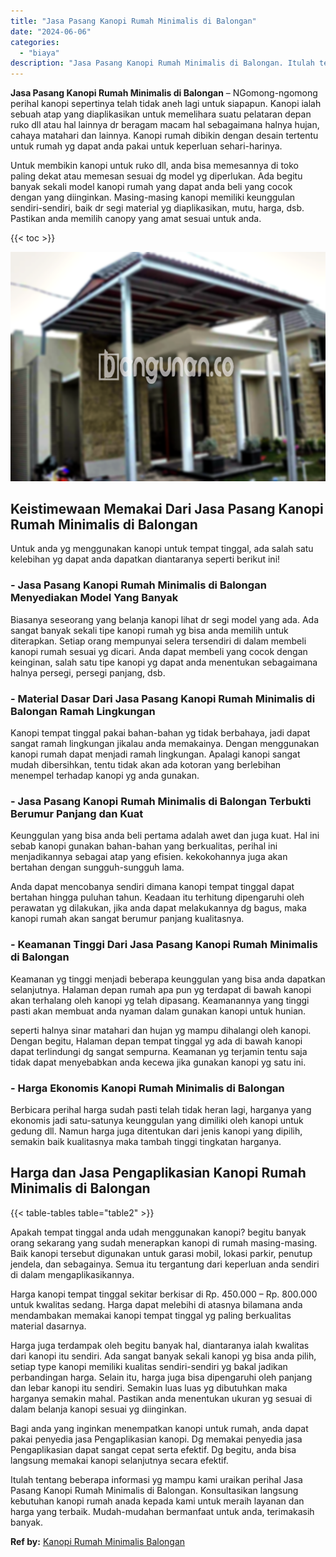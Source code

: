 ```yaml
---
title: "Jasa Pasang Kanopi Rumah Minimalis di Balongan"
date: "2024-06-06"
categories: 
  - "biaya"
description: "Jasa Pasang Kanopi Rumah Minimalis di Balongan. Itulah tentang beberapa informasi yg mampu kami uraikan perihal Jasa Pasang Kanopi Rumah Minimalis di Balonga..."
---
```


**Jasa Pasang Kanopi Rumah Minimalis di Balongan** – NGomong-ngomong perihal kanopi sepertinya telah tidak aneh lagi untuk siapapun. Kanopi ialah sebuah atap yang diaplikasikan untuk memelihara suatu pelataran depan ruko dll atau hal lainnya dr beragam macam hal sebagaimana halnya hujan, cahaya matahari dan lainnya. Kanopi rumah dibikin dengan desain tertentu untuk rumah yg dapat anda pakai untuk keperluan sehari-harinya.

Untuk membikin kanopi untuk ruko dll, anda bisa memesannya di toko paling dekat atau memesan sesuai dg model yg diperlukan. Ada begitu banyak sekali model kanopi rumah yang dapat anda beli yang cocok dengan yang diinginkan. Masing-masing kanopi memiliki keunggulan sendiri-sendiri, baik dr segi material yg diaplikasikan, mutu, harga, dsb. Pastikan anda memilih canopy yang amat sesuai untuk anda.

{{< toc >}}

![Jasa Pasang Kanopi Rumah Minimalis di Balongan](/images/harga-kanopi-minimalis-08.png)

## Keistimewaan Memakai Dari Jasa Pasang Kanopi Rumah Minimalis di Balongan

Untuk anda yg menggunakan kanopi untuk tempat tinggal, ada salah satu kelebihan yg dapat anda dapatkan diantaranya seperti berikut ini!

### \- Jasa Pasang Kanopi Rumah Minimalis di Balongan Menyediakan Model Yang Banyak

Biasanya seseorang yang belanja kanopi lihat dr segi model yang ada. Ada sangat banyak sekali tipe kanopi rumah yg bisa anda memilih untuk diterapkan. Setiap orang mempunyai selera tersendiri di dalam membeli kanopi rumah sesuai yg dicari. Anda dapat membeli yang cocok dengan keinginan, salah satu tipe kanopi yg dapat anda menentukan sebagaimana halnya persegi, persegi panjang, dsb.

### \- Material Dasar Dari Jasa Pasang Kanopi Rumah Minimalis di Balongan Ramah Lingkungan

Kanopi tempat tinggal pakai bahan-bahan yg tidak berbahaya, jadi dapat sangat ramah lingkungan jikalau anda memakainya. Dengan menggunakan kanopi rumah dapat menjadi ramah lingkungan. Apalagi kanopi sangat mudah dibersihkan, tentu tidak akan ada kotoran yang berlebihan menempel terhadap kanopi yg anda gunakan.

### \- Jasa Pasang Kanopi Rumah Minimalis di Balongan Terbukti Berumur Panjang dan Kuat

Keunggulan yang bisa anda beli pertama adalah awet dan juga kuat. Hal ini sebab kanopi gunakan bahan-bahan yang berkualitas, perihal ini menjadikannya sebagai atap yang efisien. kekokohannya juga akan bertahan dengan sungguh-sungguh lama.

Anda dapat mencobanya sendiri dimana kanopi tempat tinggal dapat bertahan hingga puluhan tahun. Keadaan itu terhitung dipengaruhi oleh perawatan yg dilakukan, jika anda dapat melakukannya dg bagus, maka kanopi rumah akan sangat berumur panjang kualitasnya.

### \- Keamanan Tinggi Dari Jasa Pasang Kanopi Rumah Minimalis di Balongan

Keamanan yg tinggi menjadi beberapa keunggulan yang bisa anda dapatkan selanjutnya. Halaman depan rumah apa pun yg terdapat di bawah kanopi akan terhalang oleh kanopi yg telah dipasang. Keamanannya yang tinggi pasti akan membuat anda nyaman dalam gunakan kanopi untuk hunian.

seperti halnya sinar matahari dan hujan yg mampu dihalangi oleh kanopi. Dengan begitu, Halaman depan tempat tinggal yg ada di bawah kanopi dapat terlindungi dg sangat sempurna. Keamanan yg terjamin tentu saja tidak dapat menyebabkan anda kecewa jika gunakan kanopi yg satu ini.

### \- Harga Ekonomis Kanopi Rumah Minimalis di Balongan

Berbicara perihal harga sudah pasti telah tidak heran lagi, harganya yang ekonomis jadi satu-satunya keunggulan yang dimiliki oleh kanopi untuk gedung dll. Namun harga juga ditentukan dari jenis kanopi yang dipilih, semakin baik kualitasnya maka tambah tinggi tingkatan harganya.

## Harga dan Jasa Pengaplikasian Kanopi Rumah Minimalis di Balongan

{{< table-tables table="table2" >}}

Apakah tempat tinggal anda udah menggunakan kanopi? begitu banyak orang sekarang yang sudah menerapkan kanopi di rumah masing-masing. Baik kanopi tersebut digunakan untuk garasi mobil, lokasi parkir, penutup jendela, dan sebagainya. Semua itu tergantung dari keperluan anda sendiri di dalam mengaplikasikannya.

Harga kanopi tempat tinggal sekitar berkisar di Rp. 450.000 – Rp. 800.000 untuk kwalitas sedang. Harga dapat melebihi di atasnya bilamana anda mendambakan memakai kanopi tempat tinggal yg paling berkualitas material dasarnya.

Harga juga terdampak oleh begitu banyak hal, diantaranya ialah kwalitas dari kanopi itu sendiri. Ada sangat banyak sekali kanopi yg bisa anda pilih, setiap type kanopi memiliki kualitas sendiri-sendiri yg bakal jadikan perbandingan harga. Selain itu, harga juga bisa dipengaruhi oleh panjang dan lebar kanopi itu sendiri. Semakin luas luas yg dibutuhkan maka harganya semakin mahal. Pastikan anda menentukan ukuran yg sesuai di dalam belanja kanopi sesuai yg diinginkan.

Bagi anda yang inginkan menempatkan kanopi untuk rumah, anda dapat pakai penyedia jasa Pengaplikasian kanopi. Dg memakai penyedia jasa Pengaplikasian dapat sangat cepat serta efektif. Dg begitu, anda bisa langsung memakai kanopi selanjutnya secara efektif.

Itulah tentang beberapa informasi yg mampu kami uraikan perihal Jasa Pasang Kanopi Rumah Minimalis di Balongan. Konsultasikan langsung kebutuhan kanopi rumah anada kepada kami untuk meraih layanan dan harga yang terbaik. Mudah-mudahan bermanfaat untuk anda, terimakasih banyak.

**Ref by:**  [Kanopi Rumah Minimalis Balongan](https://id.wikipedia.org/wiki/Kanopi)
